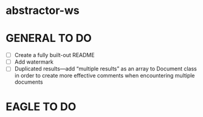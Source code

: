 # abstractor-ws

# GENERAL TO DO
- [ ] Create a fully built-out README
- [ ] Add watermark
- [ ] Duplicated results—add “multiple results” as an array to Document class in order to create more effective comments when encountering multiple documents

# EAGLE TO DO
